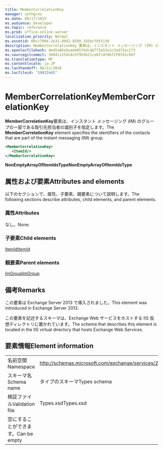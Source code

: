 ```yaml
---
title: MemberCorrelationKey
manager: sethgros
ms.date: 09/17/2015
ms.audience: Developer
ms.topic: reference
ms.prod: office-online-server
localization_priority: Normal
ms.assetid: 60cc7094-2e31-49d2-8598-181bcfb5f130
description: MemberCorrelationKey 要素は、インスタント メッセージング (IM) のグループの一部である取引先担当者の識別子を指定します。
ms.openlocfilehash: 4e45a86a5ead48576dcab7f3a53e1c3ad72ec173
ms.sourcegitcommit: 34041125dc8c5f993b21cebfc4f8b72f0fd2cb6f
ms.translationtype: MT
ms.contentlocale: ja-JP
ms.lasthandoff: 06/11/2018
ms.locfileid: "19832445"
---
```

# <a name="membercorrelationkey"></a><span data-ttu-id="bc15c-103">MemberCorrelationKey</span><span class="sxs-lookup"><span data-stu-id="bc15c-103">MemberCorrelationKey</span></span>

<span data-ttu-id="bc15c-104">**MemberCorrelationKey**要素は、インスタント メッセージング (IM) のグループの一部である取引先担当者の識別子を指定します。</span><span class="sxs-lookup"><span data-stu-id="bc15c-104">The **MemberCorrelationKey** element specifies the identifiers of the contacts that are part of the instant messaging (IM) group.</span></span> 
  
```XML
<MemberCorrelationKey>
   <ItemId/>
</MemberCorrelationKey>
```

<span data-ttu-id="bc15c-105">**NonEmptyArrayOfItemIdsType**</span><span class="sxs-lookup"><span data-stu-id="bc15c-105">**NonEmptyArrayOfItemIdsType**</span></span>

## <a name="attributes-and-elements"></a><span data-ttu-id="bc15c-106">属性および要素</span><span class="sxs-lookup"><span data-stu-id="bc15c-106">Attributes and elements</span></span>

<span data-ttu-id="bc15c-107">以下のセクションで、属性、子要素、親要素について説明します。</span><span class="sxs-lookup"><span data-stu-id="bc15c-107">The following sections describe attributes, child elements, and parent elements.</span></span>
  
### <a name="attributes"></a><span data-ttu-id="bc15c-108">属性</span><span class="sxs-lookup"><span data-stu-id="bc15c-108">Attributes</span></span>

<span data-ttu-id="bc15c-109">なし。</span><span class="sxs-lookup"><span data-stu-id="bc15c-109">None.</span></span>
  
### <a name="child-elements"></a><span data-ttu-id="bc15c-110">子要素</span><span class="sxs-lookup"><span data-stu-id="bc15c-110">Child elements</span></span>

[<span data-ttu-id="bc15c-111">ItemId</span><span class="sxs-lookup"><span data-stu-id="bc15c-111">ItemId</span></span>](itemid.md)
  
### <a name="parent-elements"></a><span data-ttu-id="bc15c-112">親要素</span><span class="sxs-lookup"><span data-stu-id="bc15c-112">Parent elements</span></span>

[<span data-ttu-id="bc15c-113">ImGroup</span><span class="sxs-lookup"><span data-stu-id="bc15c-113">ImGroup</span></span>](imgroup.md)
  
## <a name="remarks"></a><span data-ttu-id="bc15c-114">備考</span><span class="sxs-lookup"><span data-stu-id="bc15c-114">Remarks</span></span>

<span data-ttu-id="bc15c-115">この要素は Exchange Server 2013 で導入されました。</span><span class="sxs-lookup"><span data-stu-id="bc15c-115">This element was introduced in Exchange Server 2013.</span></span>
  
<span data-ttu-id="bc15c-116">この要素を記述するスキーマは、Exchange Web サービスをホストする IIS 仮想ディレクトリに置かれています。</span><span class="sxs-lookup"><span data-stu-id="bc15c-116">The schema that describes this element is located in the IIS virtual directory that hosts Exchange Web Services.</span></span>
  
## <a name="element-information"></a><span data-ttu-id="bc15c-117">要素情報</span><span class="sxs-lookup"><span data-stu-id="bc15c-117">Element information</span></span>

|||
|:-----|:-----|
|<span data-ttu-id="bc15c-118">名前空間</span><span class="sxs-lookup"><span data-stu-id="bc15c-118">Namespace</span></span>  <br/> |http://schemas.microsoft.com/exchange/services/2006/types  <br/> |
|<span data-ttu-id="bc15c-119">スキーマ名</span><span class="sxs-lookup"><span data-stu-id="bc15c-119">Schema name</span></span>  <br/> |<span data-ttu-id="bc15c-120">タイプのスキーマ</span><span class="sxs-lookup"><span data-stu-id="bc15c-120">Types schema</span></span>  <br/> |
|<span data-ttu-id="bc15c-121">検証ファイル</span><span class="sxs-lookup"><span data-stu-id="bc15c-121">Validation file</span></span>  <br/> |<span data-ttu-id="bc15c-122">Types.xsd</span><span class="sxs-lookup"><span data-stu-id="bc15c-122">Types.xsd</span></span>  <br/> |
|<span data-ttu-id="bc15c-123">空にすることができます。</span><span class="sxs-lookup"><span data-stu-id="bc15c-123">Can be empty</span></span>  <br/> ||
   

